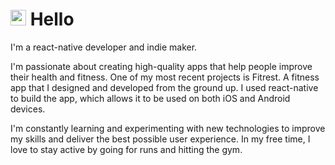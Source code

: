 # <img src="https://media.giphy.com/media/hvRJCLFzcasrR4ia7z/giphy.gif" width="25px" height="25px"> Hello
I'm a react-native developer and indie maker. 

I'm passionate about creating high-quality apps that help people improve their health and fitness. One of my most recent projects is Fitrest. A fitness app that I designed and developed from the ground up. I used react-native to build the app, which allows it to be used on both iOS and Android devices. 

I'm constantly learning and experimenting with new technologies to improve my skills and deliver the best possible user experience. In my free time, I love to stay active by going for runs and hitting the gym.
